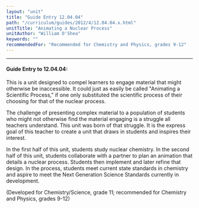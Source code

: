 ```yaml
---
layout: "unit"
title: "Guide Entry 12.04.04"
path: "/curriculum/guides/2012/4/12.04.04.x.html"
unitTitle: "Animating a Nuclear Process"
unitAuthor: "William O'Shea"
keywords: ""
recommendedFor: "Recommended for Chemistry and Physics, grades 9-12"
---
```

<body>
<hr/>
<h4>
Guide Entry to 12.04.04:
</h4>
<p>
This is a unit designed to compel learners to engage material that might otherwise be inaccessible.  It could just as easily be called "Animating a Scientific Process," if one only substituted the scientific process of their choosing for that of the nuclear process.
</p>
<p>
The challenge of presenting complex material to a population of students who might not otherwise find the material engaging is a struggle all teachers understand. This unit was born of that struggle.  It is the express goal of this teacher to create a unit that draws in students and inspires their interest.
</p>
<p>
In the first half of this unit, students study nuclear chemistry. In the second half of this unit, students collaborate with a partner to plan an animation that details a nuclear process. Students then implement and later refine that design.  In the process, students meet current state standards in chemistry and aspire to meet the Next Generation Science Standards currently in development.
</p>
<p>
(Developed for Chemistry/Science, grade 11; recommended for Chemistry and Physics, grades 9-12)
</p>
</body>